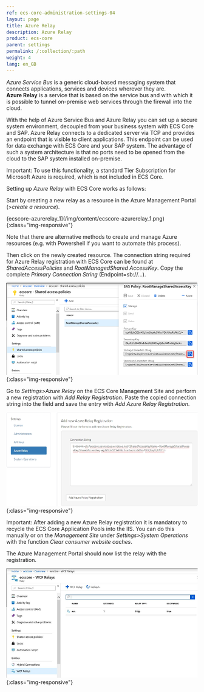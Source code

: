 ```yaml
---
ref: ecs-core-administration-settings-04
layout: page
title: Azure Relay
description: Azure Relay
product: ecs-core
parent: settings
permalink: /:collection/:path
weight: 4
lang: en_GB
---
```


*Azure Service Bus* is a generic cloud-based messaging system that connects applications, services and devices wherever they are. <br>
**Azure Relay** is a service that is based on the service bus and with which it is possible to tunnel on-premise web services through the firewall into the cloud. 

With the help of Azure Service Bus and Azure Relay you can set up a secure system environment, decoupled from your business system with ECS Core and SAP.
Azure Relay connects to a dedicated server via TCP and provides an endpoint that is visible to client applications. This endpoint can be used for data exchange with ECS Core and your SAP system. 
The advantage of such a system architecture is that no ports need to be opened from the cloud to the SAP system installed on-premise. 

Important: To use this functionality, a standard Tier Subscription for Microsoft Azure is required, which is not included in ECS Core.

Setting up *Azure Relay* with ECS Core works as follows:

Start by creating a new relay as a resource in the Azure Management Portal (>*create a resource*).

{ecscore-azurerelay_1](/img/content/ecscore-azurerelay_1.png){:class="img-responsive"}

Note that there are alternative methods to create and manage Azure resources (e.g. with Powershell if you want to automate this process).

Then click on the newly created resource. The connection string required for Azure Relay registration with ECS Core can be found at *SharedAccessPolicies* and *RootManagedShared AccessKey*.
Copy the complete *Primary Connection String* (Endpoint=sb://...). 

![ecscore-azurerelay_2](/img/content/ecscore-azurerelay_2.png){:class="img-responsive"}

Go to *Settings>Azure Relay* on the ECS Core Management Site and perform a new registration with *Add Relay Registration*.
Paste the copied connection string into the field and save the entry with *Add Azure Relay Registration*.

![ecscore-azurerelay_3](/img/content/ecscore-azurerelay_3.jpg){:class="img-responsive"}

Important: After adding a new Azure Relay registration it is mandatory to recycle the ECS Core Application Pools into the IIS. You can do this manually or on the *Management Site* under *Settings>System Operations* <br>
with the function *Clear consumer website caches*.

The Azure Management Portal should now list the relay with the registration.

![ecscore-azurerelay_4](/img/content/ecscore-azurerelay_4.jpg){:class="img-responsive"}

 

